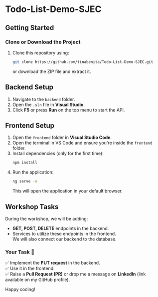 ﻿# Todo-List-Demo-SJEC 

## Getting Started  

### Clone or Download the Project  
1. Clone this repository using:  
   ```sh
   git clone https://github.com/tinabenita/Todo-List-Demo-SJEC.git
   ```
   or download the ZIP file and extract it.  

## Backend Setup  
1. Navigate to the `backend` folder.  
2. Open the `.sln` file in **Visual Studio**.  
3. Click **F5** or press **Run** on the top menu to start the API.  

## Frontend Setup  
1. Open the `frontend` folder in **Visual Studio Code**.  
2. Open the terminal in VS Code and ensure you're inside the `frontend` folder.  
3. Install dependencies (only for the first time):  
   ```sh
   npm install
   ```
4. Run the application:  
   ```sh
   ng serve -o
   ```
   This will open the application in your default browser.  

## Workshop Tasks  
During the workshop, we will be adding:   
- **GET, POST, DELETE** endpoints in the backend.  
- Services to utilize these endpoints in the frontend.  
We will also connect our backend to the database. 

### Your Task 🚀  
✅ Implement the **PUT request** in the backend.  
✅ Use it in the frontend.  
✅ Raise a **Pull Request (PR)** or drop me a message on **LinkedIn** (link available on my GitHub profile).  

Happy coding!   
